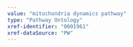 ```yaml
---
value: "mitochondria dynamics pathway"
type: "Pathway Ontology"
xref-identifier: "0001961"
xref-dataSource: "PW"
---
```

